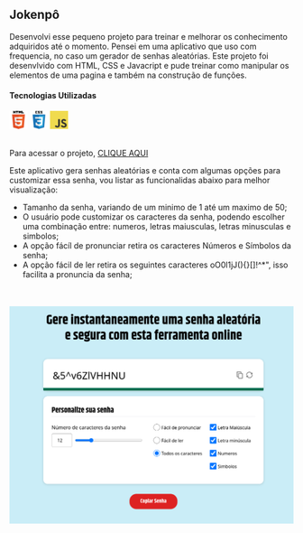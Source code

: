## Jokenpô

<p>
  Desenvolvi esse pequeno projeto para treinar e melhorar os conhecimento adquiridos até o momento. Pensei em uma aplicativo que uso com frequencia, no caso um gerador de senhas aleatórias.
  Este projeto foi desenvlvido com HTML, CSS e Javacript e pude treinar como manipular os elementos de uma pagina e também na construção de funções.
</p>

#### Tecnologias Utilizadas
<code><img height="32" src="https://raw.githubusercontent.com/github/explore/80688e429a7d4ef2fca1e82350fe8e3517d3494d/topics/html/html.png" alt="HTML5"/></code>
<code><img height="32" src="https://raw.githubusercontent.com/github/explore/80688e429a7d4ef2fca1e82350fe8e3517d3494d/topics/css/css.png" alt="CSS"/></code>
<code><img height="32" src="https://raw.githubusercontent.com/github/explore/80688e429a7d4ef2fca1e82350fe8e3517d3494d/topics/javascript/javascript.png" alt="Javascript"/></code>
<br/>
<br/>
<p>
Para acessar o projeto, <a target="_blank" href="https://dionialves.github.io/gerador-senha/">CLIQUE AQUI</a>
</p>
<p>
  Este aplicativo gera senhas aleatórias e conta com algumas opções para customizar essa senha, vou listar as funcionalidas abaixo para melhor visualização:
</p>

- Tamanho da senha, variando de um minimo de 1 até um maximo de 50;
- O usuário pode customizar os caracteres da senha, podendo escolher uma combinação entre: numeros, letras maiusculas, letras minusculas e simbolos;
- A opção fácíl de pronunciar retira os caracteres Números e Símbolos da senha;
- A opção fácil de ler retira os seguintes caracteres oO0l1jJ(){}[]!^*", isso facilita a pronuncia da senha;
<br/>
<br/>

<img src="https://github.com/dionialves/gerador-senha/blob/main/assets/project.png" alt="logo-project">
